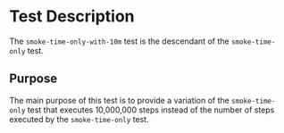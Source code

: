 # Test Description

The `smoke-time-only-with-10m` test is the descendant of the
`smoke-time-only` test.

## Purpose

The main purpose of this test is to provide a variation
of the `smoke-time-only` test that executes 10,000,000 steps
instead of the number of steps executed by the
`smoke-time-only` test.
